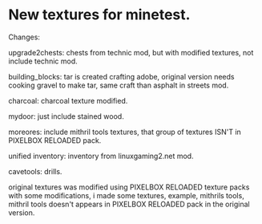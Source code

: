 # New textures for minetest.
Changes:

upgrade2chests: chests from technic mod, but with modified textures, not include technic mod.

building_blocks: tar is created crafting adobe, original version needs cooking gravel to make tar, same craft than asphalt in streets mod.

charcoal: charcoal texture modified.

mydoor: just include stained wood.

moreores: include mithril tools textures, that group of textures ISN'T in PIXELBOX RELOADED pack.

unified inventory: inventory from linuxgaming2.net mod.

cavetools: drills.

original textures was modified using PIXELBOX RELOADED texture packs with some modifications, i made some textures, example, mithrils tools, mithril tools doesn't appears in PIXELBOX RELOADED pack in the original version.
